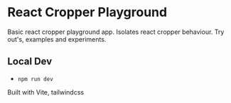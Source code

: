 # React Cropper Playground

Basic react cropper playground app. Isolates react cropper behaviour. Try out's, examples and experiments.

## Local Dev
  - `npm run dev`

Built with Vite, tailwindcss
